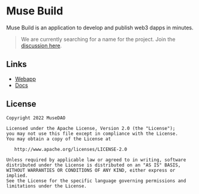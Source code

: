 # Muse Build

Muse Build is an application to develop and publish web3 dapps in minutes.

> We are currently searching for a name for the project. Join the [discussion here](https://forum.musedao.io/t/muse-build-presentation-name-contest/80/22). 

## Links

* [Webapp](https://build.musedao.io)
* [Docs](https://builddocs.musedao.io)

## 

## License

    Copyright 2022 MuseDAO

    Licensed under the Apache License, Version 2.0 (the "License");
    you may not use this file except in compliance with the License.
    You may obtain a copy of the License at

       http://www.apache.org/licenses/LICENSE-2.0

    Unless required by applicable law or agreed to in writing, software
    distributed under the License is distributed on an "AS IS" BASIS,
    WITHOUT WARRANTIES OR CONDITIONS OF ANY KIND, either express or implied.
    See the License for the specific language governing permissions and
    limitations under the License.